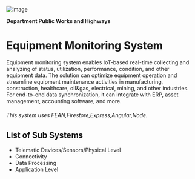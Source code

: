 ![image](https://user-images.githubusercontent.com/77042439/208689685-fc7066c1-9e90-4893-ae75-0e3f75f4515e.png) 

**Department Public Works and Highways**


# Equipment Monitoring System

Equipment monitoring system enables IoT-based real-time collecting and analyzing of status, utilization, performance, condition, and other equipment data. The solution can optimize equipment operation and streamline equipment maintenance activities in manufacturing, construction, healthcare, oil&gas, electrical, mining, and other industries. For end-to-end data synchronization, it can integrate with ERP, asset management, accounting software, and more.

###### This system uses FEAN,Firestore,Express,Angular,Node.

## List of Sub Systems

- Telematic Devices/Sensors/Physical Level
- Connectivity
- Data Processing
- Application Level
